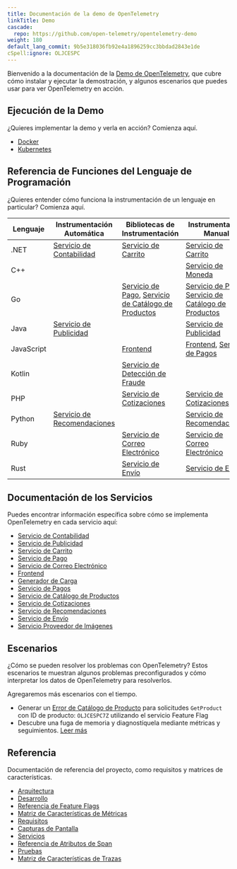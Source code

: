 ```yaml
---
title: Documentación de la demo de OpenTelemetry
linkTitle: Demo
cascade:
  repo: https://github.com/open-telemetry/opentelemetry-demo
weight: 180
default_lang_commit: 9b5e318036fb92e4a1896259cc3bbdad2843e1de
cSpell:ignore: OLJCESPC
---
```


Bienvenido a la documentación de la [Demo de OpenTelemetry](/ecosystem/demo/), que
cubre cómo instalar y ejecutar la demostración, y algunos escenarios que puedes usar para ver
OpenTelemetry en acción.

## Ejecución de la Demo

¿Quieres implementar la demo y verla en acción? Comienza aquí.

- [Docker](docker-deployment/)
- [Kubernetes](kubernetes-deployment/)

## Referencia de Funciones del Lenguaje de Programación

¿Quieres entender cómo funciona la instrumentación de un lenguaje en particular? Comienza aquí.

| Lenguaje   | Instrumentación Automática                          | Bibliotecas de Instrumentación                                                                    | Instrumentación Manual                                                                       |
| ---------- | -------------------------------------------------- | -------------------------------------------------------------------------------------------- | -------------------------------------------------------------------------------------------- |
| .NET       | [Servicio de Contabilidad](services/accounting/)               | [Servicio de Carrito](services/cart/)                                                             | [Servicio de Carrito](services/cart/)                                                             |
| C++        |                                                                |                                                                                                   | [Servicio de Moneda](services/currency/)                                                           |
| Go         |                                                                | [Servicio de Pago](services/checkout/), [Servicio de Catálogo de Productos](services/product-catalog/) | [Servicio de Pago](services/checkout/), [Servicio de Catálogo de Productos](services/product-catalog/) |
| Java       | [Servicio de Publicidad](services/ad/)                         |                                                                                                   | [Servicio de Publicidad](services/ad/)                                                             |
| JavaScript |                                                                | [Frontend](services/frontend/)                                                                    | [Frontend](services/frontend/), [Servicio de Pagos](services/payment/)                             |
| Kotlin     |                                                                | [Servicio de Detección de Fraude](services/fraud-detection/)                                      |                                                                                                   |
| PHP        |                                                                | [Servicio de Cotizaciones](services/quote/)                                                       | [Servicio de Cotizaciones](services/quote/)                                                       |
| Python     | [Servicio de Recomendaciones](services/recommendation/)        |                                                                                                   | [Servicio de Recomendaciones](services/recommendation/)                                           |
| Ruby       |                                                                | [Servicio de Correo Electrónico](services/email/)                                                 | [Servicio de Correo Electrónico](services/email/)                                                 |
| Rust       |                                                                | [Servicio de Envío](services/shipping/)                                                           | [Servicio de Envío](services/shipping/)                                                           |


## Documentación de los Servicios

Puedes encontrar información específica sobre cómo se implementa OpenTelemetry en cada servicio aquí:

- [Servicio de Contabilidad](services/accounting/)
- [Servicio de Publicidad](services/ad/)
- [Servicio de Carrito](services/cart/)
- [Servicio de Pago](services/checkout/)
- [Servicio de Correo Electrónico](services/email/)
- [Frontend](services/frontend/)
- [Generador de Carga](services/load-generator/)
- [Servicio de Pagos](services/payment/)
- [Servicio de Catálogo de Productos](services/product-catalog/)
- [Servicio de Cotizaciones](services/quote/)
- [Servicio de Recomendaciones](services/recommendation/)
- [Servicio de Envío](services/shipping/)
- [Servicio Proveedor de Imágenes](services/imageprovider/)

## Escenarios

¿Cómo se pueden resolver los problemas con OpenTelemetry? Estos escenarios te muestran
algunos problemas preconfigurados y cómo interpretar los datos de OpenTelemetry para
resolverlos.

Agregaremos más escenarios con el tiempo.

- Generar un [Error de Catálogo de Producto](feature-flags) para solicitudes `GetProduct`
con ID de producto: `OLJCESPC7Z` utilizando el servicio Feature Flag
- Descubre una fuga de memoria y diagnostíquela mediante métricas y seguimientos.
  [Leer más](scenarios/recommendation-cache/)

## Referencia

Documentación de referencia del proyecto, como requisitos y matrices de características.

- [Arquitectura](architecture/)
- [Desarrollo](development/)
- [Referencia de Feature Flags](feature-flags/)
- [Matriz de Características de Métricas](telemetry-features/metric-coverage/)
- [Requisitos](requirements/)
- [Capturas de Pantalla](screenshots/)
- [Servicios](services/)
- [Referencia de Atributos de Span](telemetry-features/manual-span-attributes/)
- [Pruebas](tests/)
- [Matriz de Características de Trazas](telemetry-features/trace-coverage/)
